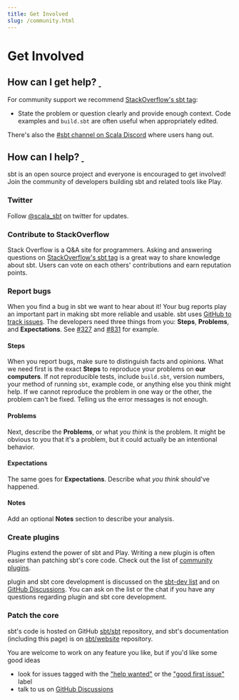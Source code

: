 ```yaml
---
title: Get Involved
slug: /community.html
---
```


  [so]: https://stackoverflow.com/questions/tagged/sbt
  [ml]: https://groups.google.com/d/forum/sbt-dev
  [github]: https://github.com/sbt/sbt
  [twitter]: https://twitter.com/scala_sbt
  [Community-Plugins]: release/docs/Community-Plugins.html
  [issues]: https://github.com/sbt/sbt/issues
  [website]: https://github.com/sbt/website
  [github-discussions]: https://github.com/sbt/sbt/discussions
  [waffle]: https://waffle.io/sbt/sbt
  [help-wanted-label]: https://github.com/sbt/sbt/issues?q=is%3Aissue+is%3Aopen+label%3A%22help+wanted%22
  [good-first]: https://github.com/sbt/sbt/issues?q=is%3Aissue+is%3Aopen+label%3A%22good+first+issue%22
  [327]: https://github.com/sbt/sbt/issues/327
  [831]: https://github.com/sbt/sbt/issues/831
  [discord]: https://discord.com/channels/632150470000902164/922600050989875282

Get Involved
============

<h2 id="how-can-I-get-help">How can I get help? <a href="#how-can-I-get-help" class="header-link"><span class="header-link-content">&nbsp;</span></a></h2>

For community support we recommend [StackOverflow's sbt tag][so]:

-   State the problem or question clearly and provide enough
    context. Code examples and `build.sbt` are often useful when
    appropriately edited.

There's also the [#sbt channel on Scala Discord][discord] where users hang out.

<h2 id="how-can-I-help">How can I help? <a href="#how-can-I-help" class="header-link"><span class="header-link-content">&nbsp;</span></a></h2>

sbt is an open source project and everyone is encouraged to get involved!
Join the community of developers building sbt and related tools like Play.

### Twitter

Follow [@scala_sbt][twitter] on twitter for updates.

### Contribute to StackOverflow

Stack Overflow is a Q&A site for programmers.
Asking and answering questions on [StackOverflow's sbt tag][so] is a great way to share knowledge about sbt.
Users can vote on each others' contributions and earn reputation points.

### Report bugs

When you find a bug in sbt we want to hear about it!
Your bug reports play an important part in making sbt more reliable and usable.
sbt uses [GitHub to track issues][issues].
The developers need three things from you: **Steps**, **Problems**, and **Expectations**.
See [#327][327] and [#831][831] for example.

#### Steps

When you report bugs, make sure to distinguish facts and opinions.
What we need first is the exact **Steps** to reproduce your problems on **our computers**.
If not reproducible tests, include `build.sbt`, version numbers, your method of running `sbt`,
example code, or anything else you think might help.
If we cannot reproduce the problem in one way or the other, the problem can't be fixed.
Telling us the error messages is not enough.

#### Problems

Next, describe the **Problems**, or what *you think* is the problem.
It might be obvious to you that it's a problem, but it could actually be an intentional behavior.

#### Expectations

The same goes for **Expectations**. Describe what *you think* should've happened.

#### Notes

Add an optional **Notes** section to describe your analysis.

### Create plugins

Plugins extend the power of sbt and Play.
Writing a new plugin is often easier than patching sbt's core code.
Check out the list of [community plugins][Community-Plugins].

plugin and sbt core development is discussed on the [sbt-dev list][ml] and
on [GitHub Discussions][github-discussions].
You can ask on the list or the chat if you have any questions regarding
plugin and sbt core development.

### Patch the core

sbt's code is hosted on GitHub [sbt/sbt][github] repository,
and sbt's documentation (including this page) is on [sbt/website][website] repository.

You are welcome to work on any feature you like, but if you'd like some good ideas

- look for issues tagged with the ["help wanted"][help-wanted-label] or the ["good first issue"][good-first] label
- talk to us on [GitHub Discussions][github-discussions]
